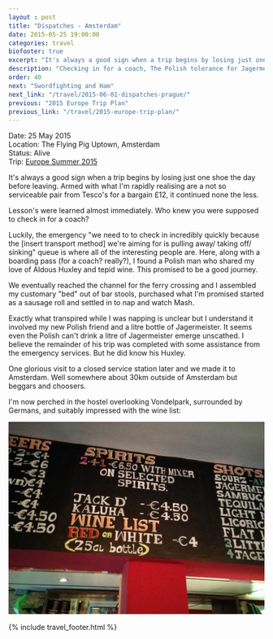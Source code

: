```yaml
---
layout : post
title: "Dispatches - Amsterdam"
date: 2015-05-25 19:00:00
categories: travel
biofooter: true
excerpt: "It's always a good sign when a trip begins by losing just one shoe the day before leaving. Armed with what I'm rapidly realising are a not so serviceable pair from Tesco's for a bargain £12, it continued none the less."
description: "Checking in for a coach, The Polish tolerance for Jagermeister and arriving in/ near Amsterdam"
order: 40
next: "Swordfighting and Ham"
next_link: "/travel/2015-06-01-dispatches-prague/"
previous: "2015 Europe Trip Plan"
previous_link: "/travel/2015-europe-trip-plan/"
---
```


Date: 25 May 2015<br/>
Location: The Flying Pig Uptown, Amsterdam<br/>
Status: Alive<br/>
Trip: [Europe Summer 2015](/travel/2015-europe-trip-plan/)

It's always a good sign when a trip begins by losing just one shoe the day before leaving. Armed with what I'm rapidly realising are a not so serviceable pair from Tesco's for a bargain £12, it continued none the less.

Lesson's were learned almost immediately. Who knew you were supposed to check in for a coach?

Luckily, the emergency "we need to to check in incredibly quickly because the [insert transport method] we're aiming for is pulling away/ taking off/ sinking" queue is where all of the interesting people are. Here, along with a boarding pass (for a coach? really?), I found a Polish man who shared my love of Aldous Huxley and tepid wine. This promised to be a good journey.

We eventually reached the channel for the ferry crossing and I assembled my customary "bed" out of bar stools, purchased what I'm promised started as a sausage roll and settled in to nap and watch Mash.

Exactly what transpired while I was napping is unclear but I understand it involved my new Polish friend and a litre bottle of Jagermeister. It seems even the Polish can't drink a litre of Jagermeister emerge unscathed. I believe the remainder of his trip was completed with some assistance from the emergency services. But he did know his Huxley.

One glorious visit to a closed service station later and we made it to Amsterdam. Well somewhere about 30km outside of Amsterdam but beggars and choosers.

I'm now perched in the hostel overlooking Vondelpark, surrounded by Germans, and suitably impressed with the wine list:

![Wine List, Red or White](/assets/images/travel/amsterdam/wine-list.jpg)

{% include travel_footer.html %}
